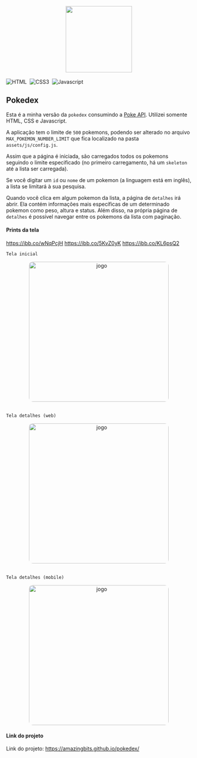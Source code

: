 <div align="center">
    <img src="https://i.ibb.co/nMhhLbz/pokeball-yellow.png" width="180px" />
</div>
<br>

<div align="center" style="display: inline-flex; gap: 8px;">

<img src="https://img.shields.io/badge/html5-%23E34F26.svg?style=for-the-badge&logo=html5&logoColor=white" alt="HTML" />

<img src="https://img.shields.io/badge/css3-%231572B6.svg?style=for-the-badge&logo=css3&logoColor=white" alt="CSS3" />

<img src="https://img.shields.io/badge/javascript-%23323330.svg?style=for-the-badge&logo=javascript&logoColor=%23F7DF1E" alt="Javascript" />

</div>

## Pokedex

Esta é a minha versão da `pokedex` consumindo a <a href="https://pokeapi.co/">Poke API</a>. Utilizei somente HTML, CSS e Javascript.

A aplicação tem o limite de `500` pokemons, podendo ser alterado no arquivo `MAX_POKEMON_NUMBER_LIMIT` que fica localizado na pasta `assets/js/config.js`. 

Assim que a página é iniciada, são carregados todos os pokemons seguindo o limite especificado (no primeiro carregamento, há um `skeleton` até a lista ser carregada).

Se você digitar um `id` ou `nome` de um pokemon (a linguagem está em inglês), a lista se limitará à sua pesquisa.

Quando você clica em algum pokemon da lista, a página de `detalhes` irá abrir. Ela contém informações mais específicas de um determinado pokemon como peso, altura e status. Além disso, na própria página de `detalhes` é possível navegar entre os pokemons da lista com paginação.

#### Prints da tela

https://ibb.co/wNqPcjH
https://ibb.co/5KvZ0yK
https://ibb.co/KL6psQ2

`Tela inicial`
<div align="center">
    <img src="https://i.ibb.co/k9KsDr4/pokedex-tela-inicial.jpg" alt="jogo" style="border-radius:10px;" width="380px" />
</div>
<br>

`Tela detalhes (web)`
<div align="center">
    <img src="https://i.ibb.co/jJGtN2J/pokedex-tela-detalhes.jpg" alt="jogo" style="border-radius:10px;" width="380px" />
</div>
<br>

`Tela detalhes (mobile)`
<div align="center">
    <img src="https://i.ibb.co/sv4NWzS/pokedex-stats.jpg" alt="jogo" style="border-radius:10px;" width="380px" />
</div>

#### Link do projeto

<p>Link do projeto: <a href="https://amazingbits.github.io/pokedex/">https://amazingbits.github.io/pokedex/</a></p>
